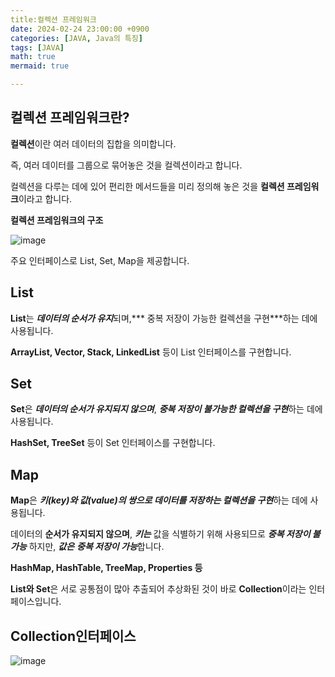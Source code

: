 ```yaml
---
title:컬렉션 프레임워크
date: 2024-02-24 23:00:00 +0900
categories: [JAVA, Java의 특징]
tags: [JAVA]
math: true
mermaid: true

---
```

## **컬렉션 프레임워크란?**

**컬렉션**이란 여러 데이터의 집합을 의미합니다. 

즉, 여러 데이터를 그룹으로 묶어놓은 것을 컬렉션이라고 합니다.

컬렉션을 다루는 데에 있어 편리한 메서드들을 미리 정의해 놓은 것을 **컬렉션 프레임워크**이라고 합니다.

**컬렉션 프레임워크의 구조**

![image](https://github.com/ararp1006/Algorithm/assets/130068083/0ac6acf2-06de-4080-857a-c712cd3055c1)

주요 인터페이스로 List, Set, Map을 제공합니다. 


## **List**

**List**는 ***데이터의 순서가 유지***되며,*** 중복 저장이 가능한 컬렉션을 구현***하는 데에 사용됩니다.

**ArrayList, Vector, Stack, LinkedList** 등이 List 인터페이스를 구현합니다.


## **Set**

**Set**은 ***데이터의 순서가 유지되지 않으며***, ***중복 저장이 불가능한 컬렉션을 구현***하는 데에 사용됩니다.

**HashSet, TreeSet** 등이 Set 인터페이스를 구현합니다.

## **Map**

**Map**은 ***키(key)와 값(value)의 쌍으로 데이터를 저장하는 컬렉션을 구현***하는 데에 사용됩니다.

데이터의 **순서가 유지되지 않으며**, ***키는*** 값을 식별하기 위해 사용되므로 ***중복 저장이 불가능*** 하지만, ***값은*** ***중복 저장이 가능***합니다.

**HashMap, HashTable, TreeMap, Properties 등**

**List와 Set**은 서로 공통점이 많아 추출되어 추상화된 것이 바로 **Collection**이라는 인터페이스입니다.

## **Collection인터페이스**

![image](https://github.com/ararp1006/Algorithm/assets/130068083/7d260f72-2ea5-452d-b6ff-ee92f98fe8e3)

